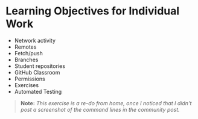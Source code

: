 # Learning Objectives for Individual Work

* Network activity
* Remotes
* Fetch/push
* Branches
* Student repositories
* GitHub Classroom
* Permissions
* Exercises
* Automated Testing

> **Note:** *This exercise is a re-do from home, once I noticed that I didn't post a screenshot of the command lines in the community post.*
